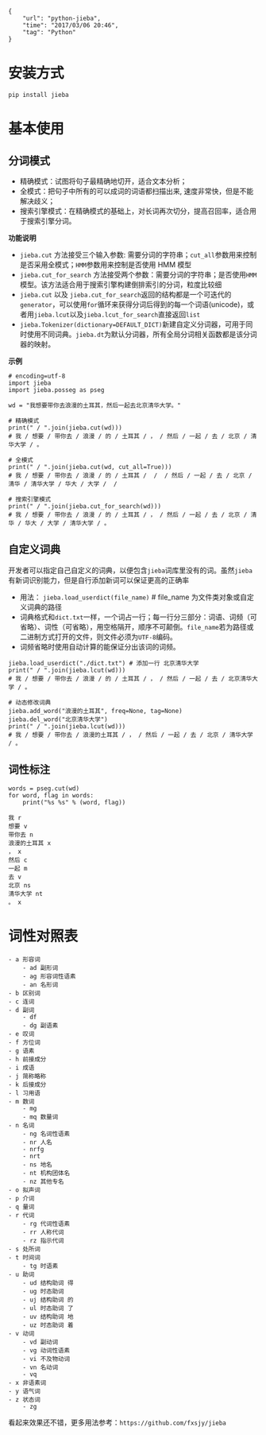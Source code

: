 ```
{
    "url": "python-jieba",
    "time": "2017/03/06 20:46",
    "tag": "Python"
}
```


# 安装方式

```
pip install jieba
```

# 基本使用

## 分词模式

- 精确模式：试图将句子最精确地切开，适合文本分析；
- 全模式：把句子中所有的可以成词的词语都扫描出来, 速度非常快，但是不能解决歧义；
- 搜索引擎模式：在精确模式的基础上，对长词再次切分，提高召回率，适合用于搜索引擎分词。

**功能说明**

- `jieba.cut` 方法接受三个输入参数: 需要分词的字符串；`cut_all`参数用来控制是否采用全模式；`HMM`参数用来控制是否使用 HMM 模型
- `jieba.cut_for_search` 方法接受两个参数：需要分词的字符串；是否使用`HMM`模型。该方法适合用于搜索引擎构建倒排索引的分词，粒度比较细
- `jieba.cut` 以及 `jieba.cut_for_search`返回的结构都是一个可迭代的`generator`，可以使用`for`循环来获得分词后得到的每一个词语(unicode)，或者用`jieba.lcut`以及`jieba.lcut_for_search`直接返回`list`
- `jieba.Tokenizer(dictionary=DEFAULT_DICT)`新建自定义分词器，可用于同时使用不同词典。`jieba.dt`为默认分词器，所有全局分词相关函数都是该分词器的映射。

**示例**

```
# encoding=utf-8
import jieba
import jieba.posseg as pseg

wd = "我想要带你去浪漫的土耳其，然后一起去北京清华大学。"

# 精确模式
print(" / ".join(jieba.cut(wd)))
# 我 / 想要 / 带你去 / 浪漫 / 的 / 土耳其 / ， / 然后 / 一起 / 去 / 北京 / 清华大学 / 。

# 全模式
print(" / ".join(jieba.cut(wd, cut_all=True)))
# 我 / 想要 / 带你去 / 浪漫 / 的 / 土耳其 /  /  / 然后 / 一起 / 去 / 北京 / 清华 / 清华大学 / 华大 / 大学 /  /

# 搜索引擎模式
print(" / ".join(jieba.cut_for_search(wd)))
# 我 / 想要 / 带你去 / 浪漫 / 的 / 土耳其 / ， / 然后 / 一起 / 去 / 北京 / 清华 / 华大 / 大学 / 清华大学 / 。
```

## 自定义词典

开发者可以指定自己自定义的词典，以便包含`jieba`词库里没有的词。虽然`jieba`有新词识别能力，但是自行添加新词可以保证更高的正确率

- 用法： `jieba.load_userdict(file_name)` # file_name 为文件类对象或自定义词典的路径
- 词典格式和`dict.txt`一样，一个词占一行；每一行分三部分：词语、词频（可省略）、词性（可省略），用空格隔开，顺序不可颠倒。`file_name`若为路径或二进制方式打开的文件，则文件必须为`UTF-8`编码。
- 词频省略时使用自动计算的能保证分出该词的词频。

```
jieba.load_userdict("./dict.txt") # 添加一行 北京清华大学
print(" / ".join(jieba.lcut(wd)))
# 我 / 想要 / 带你去 / 浪漫 / 的 / 土耳其 / ， / 然后 / 一起 / 去 / 北京清华大学 / 。

# 动态修改词典
jieba.add_word("浪漫的土耳其", freq=None, tag=None)
jieba.del_word("北京清华大学")
print(" / ".join(jieba.lcut(wd)))
# 我 / 想要 / 带你去 / 浪漫的土耳其 / ， / 然后 / 一起 / 去 / 北京 / 清华大学 / 。
```

## 词性标注

```
words = pseg.cut(wd)
for word, flag in words:
    print("%s %s" % (word, flag))

我 r
想要 v
带你去 n
浪漫的土耳其 x
， x
然后 c
一起 m
去 v
北京 ns
清华大学 nt
。 x
```

# 词性对照表

```
- a 形容词  
	- ad 副形词  
	- ag 形容词性语素  
	- an 名形词  
- b 区别词  
- c 连词  
- d 副词  
	- df   
	- dg 副语素  
- e 叹词  
- f 方位词  
- g 语素  
- h 前接成分  
- i 成语 
- j 简称略称  
- k 后接成分  
- l 习用语  
- m 数词  
	- mg 
	- mq 数量词  
- n 名词  
	- ng 名词性语素  
	- nr 人名  
	- nrfg    
	- nrt  
	- ns 地名  
	- nt 机构团体名  
	- nz 其他专名  
- o 拟声词  
- p 介词  
- q 量词  
- r 代词  
	- rg 代词性语素  
	- rr 人称代词  
	- rz 指示代词  
- s 处所词  
- t 时间词  
	- tg 时语素  
- u 助词  
	- ud 结构助词 得
	- ug 时态助词
	- uj 结构助词 的
	- ul 时态助词 了
	- uv 结构助词 地
	- uz 时态助词 着
- v 动词  
	- vd 副动词
	- vg 动词性语素  
	- vi 不及物动词  
	- vn 名动词  
	- vq 
- x 非语素词  
- y 语气词  
- z 状态词  
	- zg 
```

看起来效果还不错，更多用法参考：`https://github.com/fxsjy/jieba`